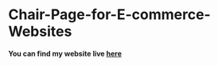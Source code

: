 # Chair-Page-for-E-commerce-Websites
**You can find my website live [here](https://aryanparnami.github.io/Chair-Page-for-E-commerce-Websites/)**
